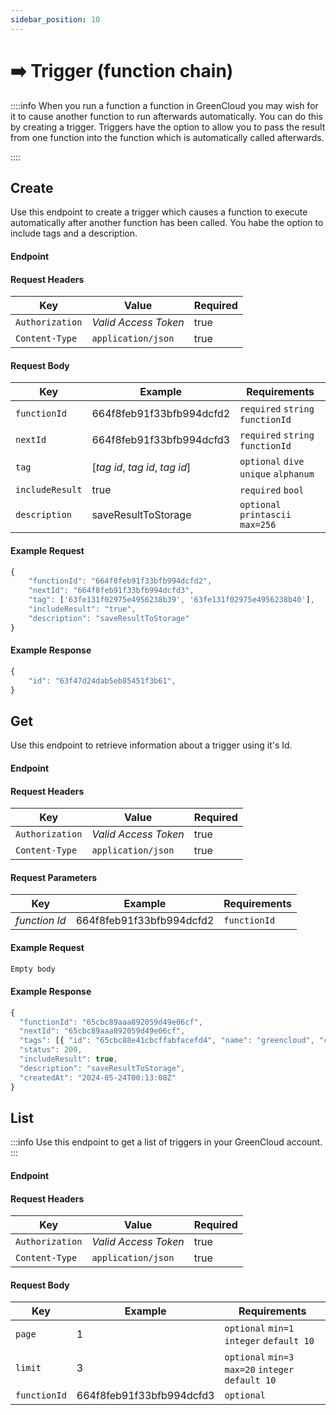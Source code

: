 ```yaml
---
sidebar_position: 10
---
```


# ➡️ Trigger (function chain)

::::info
When you run a function a function in GreenCloud you may wish for it to cause another function to run afterwards automatically. You can do this by creating a trigger. Triggers have the option to allow you to pass the result from one function into the function which is automatically called afterwards.

::::


## Create

Use this endpoint to create a trigger which causes a function to execute automatically after another function has been called. You habe the option to include tags and a description.

#### Endpoint

<endpoint href='https://api.greencloud.dev/v1/trigger' method='POST'/>

#### Request Headers

| Key             | Value                | Required |
| --------------- | -------------------- | -------- |
| `Authorization` | _Valid Access Token_ | true     |
| `Content-Type`  | `application/json`   | true     |


#### Request Body

| Key             | Example                        | Requirements                          |
| -------------   | ------------------------------ | ------------------------------------- |
| `functionId`    | 664f8feb91f33bfb994dcfd2       | `required` `string` `functionId`      |
| `nextId`        | 664f8feb91f33bfb994dcfd3       | `required` `string` `functionId`      |    
| `tag`           | [_tag id_, _tag id_, _tag id_] | `optional` `dive` `unique` `alphanum` |
| `includeResult` | true                           | `required` `bool`                     |
| `description`   | saveResultToStorage            | `optional` `printascii` `max=256`     |

#### Example Request

```js
{
	"functionId": "664f8feb91f33bfb994dcfd2",
	"nextId": "664f8feb91f33bfb994dcfd3",
	"tag": ['63fe131f02975e4956238b39', '63fe131f02975e4956238b40'],
	"includeResult": "true",
	"description": "saveResultToStorage"
}
```

#### Example Response

```js title="Status: 201 Created"
{
	"id": "63f47d24dab5eb85451f3b61",
}
```

## Get

Use this endpoint to retrieve information about a trigger using it's Id.

#### Endpoint

<endpoint href='https://api.greencloud.dev/v1/trigger/[triggerId]' method='GET'/>

#### Request Headers

| Key             | Value                | Required |
| --------------- | -------------------- | -------- |
| `Authorization` | _Valid Access Token_ | true     |
| `Content-Type`  | `application/json`   | true     |


#### Request Parameters

| Key             | Example                        | Requirements                          |
| -------------   | ------------------------------ | ------------------------------------- |
| _function Id_   | 664f8feb91f33bfb994dcfd2       | `functionId`      |

#### Example Request

```js
Empty body
```

#### Example Response

```js title="Status: 200 OK"
{
  "functionId": "65cbc89aaa892059d49e06cf",
  "nextId": "65cbc89aaa892059d49e06cf",
  "tags": [{ "id": "65cbc88e41cbcffabfacefd4", "name": "greencloud", "color": "#00ff80" }],
  "status": 200,
  "includeResult": true,
  "description": "saveResultToStorage",
  "createdAt": "2024-05-24T00:13:08Z"
}
```


## List

:::info
Use this endpoint to get a list of triggers in your GreenCloud account.
:::

#### Endpoint

<endpoint href='https://api.greencloud.dev/v1/trigger/list' method='GET'/>

#### Request Headers

| Key             | Value                | Required |
| --------------- | -------------------- | -------- |
| `Authorization` | _Valid Access Token_ | true     |
| `Content-Type`  | `application/json`   | true     |

#### Request Body

| Key           | Example                  | Requirements                                      |
| ------------- | -------------------------| ------------------------------------------------- |
| `page`        | 1                        | `optional` `min=1` `integer` `default 10`         |
| `limit`       | 3                        | `optional` `min=3` `max=20` `integer` `default 10`|
| `functionId`  | 664f8feb91f33bfb994dcfd3 | `optional`                                        |


<!--
#### Example Request

```js
{
	"functionId": "664f8feb91f33bfb994dcfd2",
	"nextId": "664f8feb91f33bfb994dcfd3",
	"tag": ['63fe131f02975e4956238b39', '63fe131f02975e4956238b40'],
	"includeResult": "true",
	"description": "saveResultToStorage"
}
```

#### Example Response

```js title="Status: 201 Created"
{
	"id": "63f47d24dab5eb85451f3b61",
}
```
-->
